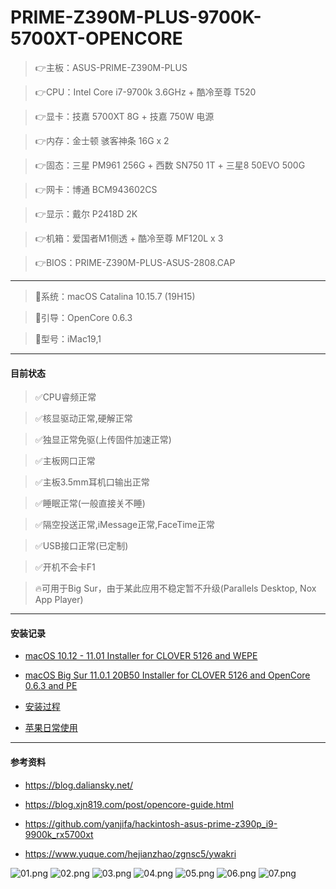 # PRIME-Z390M-PLUS-9700K-5700XT-OPENCORE

>👉主板：ASUS-PRIME-Z390M-PLUS

>👉CPU：Intel Core i7-9700k 3.6GHz + 酷冷至尊 T520

>👉显卡：技嘉 5700XT 8G + 技嘉 750W 电源

>👉内存：金士顿 骇客神条 16G x 2

>👉固态：三星 PM961 256G + 西数 SN750 1T + 三星8 50EVO 500G

>👉网卡：博通 BCM943602CS

>👉显示：戴尔 P2418D 2K

>👉机箱：爱国者M1侧透 + 酷冷至尊 MF120L x 3

>👉BIOS：PRIME-Z390M-PLUS-ASUS-2808.CAP

---

>🍎系统：macOS Catalina 10.15.7 (19H15)

>🍎引导：OpenCore 0.6.3

>🍎型号：iMac19,1

---

#### 目前状态

>✅CPU睿频正常

>✅核显驱动正常,硬解正常

>✅独显正常免驱(上传固件加速正常)

>✅主板网口正常

>✅主板3.5mm耳机口输出正常

>✅睡眠正常(一般直接关不睡)

>✅隔空投送正常,iMessage正常,FaceTime正常

>✅USB接口正常(已定制)

>✅开机不会卡F1


>🔥可用于Big Sur，由于某此应用不稳定暂不升级(Parallels Desktop, Nox App Player)

---

#### 安装记录

* [macOS 10.12 - 11.01 Installer for CLOVER 5126 and WEPE](https://cloud.189.cn/u/daliansky)

* [macOS Big Sur 11.0.1 20B50 Installer for CLOVER 5126 and OpenCore 0.6.3 and PE](https://cloud.189.cn/u/liuzy88)

* [安装过程](./INSTALL.md)

* [苹果日常使用](https://gitee.com/liuzy1988/MyLinux/blob/master/MacOS_10.15.md)

---

#### 参考资料

* https://blog.daliansky.net/

* https://blog.xjn819.com/post/opencore-guide.html

* https://github.com/yanjifa/hackintosh-asus-prime-z390p_i9-9900k_rx5700xt

* https://www.yuque.com/hejianzhao/zgnsc5/ywakri

![01.png](preview/01.png)
![02.png](preview/02.png)
![03.png](preview/03.png)
![04.png](preview/04.png)
![05.png](preview/05.png)
![06.png](preview/06.png)
![07.png](preview/07.png)
